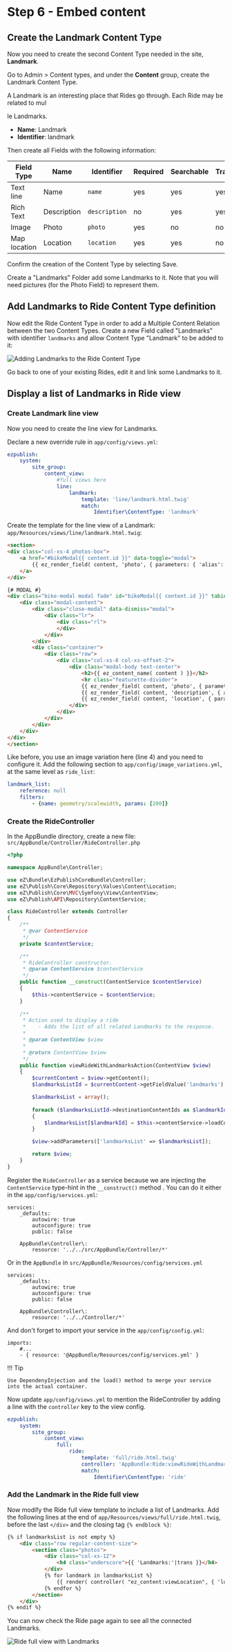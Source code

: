 # Step 6 - Embed content

## Create the Landmark Content Type

Now you need to create the second Content Type needed in the site, **Landmark**.

Go to Admin &gt; Content types, and under the **Content** group, create the Landmark Content Type.

A Landmark is an interesting place that Rides go through. Each Ride may be related to mul



le Landmarks.

- **Name**: Landmark
- **Identifier**: landmark

Then create all Fields with the following information: 

| Field Type   | Name             | Identifier       |  Required | Searchable | Translatable |
| ------------ | ---------------- | ---------------- | --------- | ---------- | ------------ |
| Text line    | Name             | `name`           | yes       | yes        | yes          |
| Rich Text    | Description      | `description`    | no        | yes        | yes          |
| Image        | Photo            | `photo`          | yes       | no         | no           |
| Map location | Location         | `location`       | yes       | yes        | no           |

Confirm the creation of the Content Type by selecting Save.

Create a "Landmarks" Folder add some Landmarks to it.
Note that you will need pictures (for the Photo Field) to represent them.

## Add Landmarks to Ride Content Type definition

Now edit the Ride Content Type in order to add a Multiple Content Relation between the two Content Types.
Create a new Field called "Landmarks" with identifier `landmarks` and allow Content Type "Landmark" to be added to it:

![Adding Landmarks to the Ride Content Type](img/bike_ride_adding_landmarks_to_the_ride_content_type.png "Adding a relation between the Ride and the Landmark using Content Relations (multiple)")

Go back to one of your existing Rides, edit it and link some Landmarks to it.

## Display a list of Landmarks in Ride view

### Create Landmark line view

Now you need to create the line view for Landmarks.

Declare a new override rule in `app/config/views.yml`:

``` yaml
ezpublish:
    system:
        site_group:
            content_view:
                #full views here
                line:
                    landmark:
                        template: 'line/landmark.html.twig'
                        match:
                            Identifier\ContentType: 'landmark'
```

Create the template for the line view of a Landmark: `app/Resources/views/line/landmark.html.twig`:

``` html hl_lines="4"
<section>
<div class="col-xs-4 photos-box">
    <a href="#bikeModal{{ content.id }}" data-toggle="modal">
        {{ ez_render_field( content, 'photo', { parameters: { 'alias': 'landmark_list', 'class': 'img-responsive img-rounded'}}) }}
    </a>
</div>

{# MODAL #}
<div class="bike-modal modal fade" id="bikeModal{{ content.id }}" tabindex="-1" role="dialog" aria-hidden="true">
    <div class="modal-content">
        <div class="close-modal" data-dismiss="modal">
            <div class="lr">
                <div class="rl">
                </div>
            </div>
        </div>
        <div class="container">
            <div class="row">
                <div class="col-xs-8 col-xs-offset-2">
                    <div class="modal-body text-center">
                        <h2>{{ ez_content_name( content ) }}</h2>
                        <hr class="featurette-divider">
                        {{ ez_render_field( content, 'photo', { parameters: { 'alias': 'large'}, attr: { 'class': 'img-responsive img-rounded' }}) }}
                        {{ ez_render_field( content, 'description', { attr: { 'class': 'padding-box text-justify' }}) }}
                        {{ ez_render_field( content, 'location', { parameters: {'width': '100%', 'height': '250px', 'showMap': true, 'showInfo': false }}) }}
                    </div>
                </div>
            </div>
        </div>
    </div>
</div>
</section>
```

Like before, you use an image variation here (line 4) and you need to configure it.
Add the following section to `app/config/image_variations.yml`, at the same level as `ride_list`:

``` yaml
landmark_list:
    reference: null
    filters:
        - {name: geometry/scalewidth, params: [200]}
```

### Create the RideController

In the AppBundle directory, create a new file: `src/AppBundle/Controller/RideController.php`

``` php
<?php

namespace AppBundle\Controller;

use eZ\Bundle\EzPublishCoreBundle\Controller;
use eZ\Publish\Core\Repository\Values\Content\Location;
use eZ\Publish\Core\MVC\Symfony\View\ContentView;
use eZ\Publish\API\Repository\ContentService;

class RideController extends Controller
{
    /**
     * @var ContentService
     */
    private $contentService;

    /**
     * RideController constructor.
     * @param ContentService $contentService
     */
    public function __construct(ContentService $contentService)
    {
        $this->contentService = $contentService;
    }
    
    /**
     * Action used to display a ride
     *    - Adds the list of all related Landmarks to the response.
     *
     * @param ContentView $view
     *
     * @return ContentView $view
     */
    public function viewRideWithLandmarksAction(ContentView $view)
    {
        $currentContent = $view->getContent();
        $landmarksListId = $currentContent->getFieldValue('landmarks');

        $landmarksList = array();
        
        foreach ($landmarksListId->destinationContentIds as $landmarkId)
        {
            $landmarksList[$landmarkId] = $this->contentService->loadContent($landmarkId);
        }

        $view->addParameters(['landmarksList' => $landmarksList]);

        return $view;
    }
}
```

Register the `RideController` as a service because we are injecting the `ContentService` type-hint in the `__construct()` method . You can do it either in the `app/config/services.yml`:

```
services:
    _defaults:
        autowire: true
        autoconfigure: true
        public: false

    AppBundle\Controller\:
        resource: '../../src/AppBundle/Controller/*'
```

Or in the `AppBundle` in `src/AppBundle/Resources/config/services.yml`

```
services:
    _defaults:
        autowire: true
        autoconfigure: true
        public: false

    AppBundle\Controller\:
        resource: '../../Controller/*'
```

And don't forget to import your service in the `app/config/config.yml`:

```
imports:
    #...
    - { resource: '@AppBundle/Resources/config/services.yml' }
```

!!! Tip

    Use DependenyInjection and the load() method to merge your service into the actual container.


Now update `app/config/views.yml` to mention the RideController by adding a line with the `controller` key to the view config.

``` yaml hl_lines="7"
ezpublish:
    system:
        site_group:
            content_view:
                full:
                    ride:
                        template: 'full/ride.html.twig'
                        controller: 'AppBundle:Ride:viewRideWithLandmarks'
                        match:
                            Identifier\ContentType: 'ride'
```

### Add the Landmark in the Ride full view

Now modify the Ride full view template to include a list of Landmarks.
Add the following lines at the end of `app/Resources/views/full/ride.html.twig`, before the last `</div>` and the closing tag `{% endblock %}`:

``` html
{% if landmarksList is not empty %}
    <div class="row regular-content-size">
        <section class="photos">
            <div class="col-xs-12">
                <h4 class="underscore">{{ 'Landmarks:'|trans }}</h4>
            </div>
            {% for landmark in landmarksList %}
                {{ render( controller( "ez_content:viewLocation", { 'locationId': landmark.contentInfo.mainLocationId, 'viewType': 'line'} )) }}
            {% endfor %}
        </section>
    </div>
{% endif %}
```

You can now check the Ride page again to see all the connected Landmarks.

![Ride full view with Landmarks](img/bike_tutorial_ride_with_landmarks.png)
